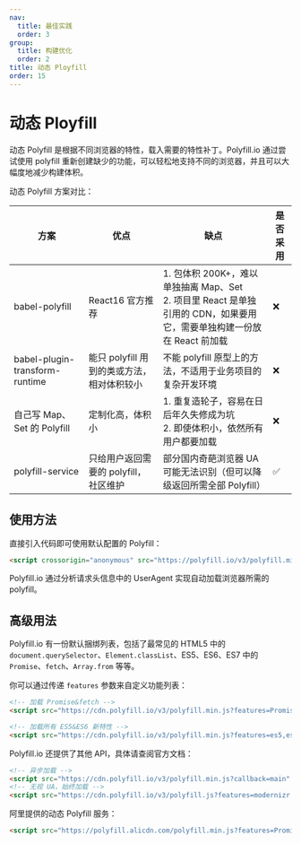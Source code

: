 ```yaml
---
nav:
  title: 最佳实践
  order: 3
group:
  title: 构建优化
  order: 2
title: 动态 Ployfill
order: 15
---
```


# 动态 Ployfill

动态 Polyfill 是根据不同浏览器的特性，载入需要的特性补丁。Polyfill.io 通过尝试使用 polyfill 重新创建缺少的功能，可以轻松地支持不同的浏览器，并且可以大幅度地减少构建体积。

动态 Polyfill 方案对比：

| 方案                           | 优点                                       | 缺点                                                                                                                       | 是否采用 |
| ------------------------------ | ------------------------------------------ | -------------------------------------------------------------------------------------------------------------------------- | -------- |
| babel-polyfill                 | React16 官方推荐                           | 1. 包体积 200K+，难以单独抽离 Map、Set<br/>2. 项目里 React 是单独引用的 CDN，如果要用它，需要单独构建一份放在 React 前加载 | ❌       |
| babel-plugin-transform-runtime | 能只 polyfill 用到的类或方法，相对体积较小 | 不能 polyfill 原型上的方法，不适用于业务项目的复杂开发环境                                                                 | ❌       |
| 自己写 Map、Set 的 Polyfill    | 定制化高，体积小                           | 1. 重复造轮子，容易在日后年久失修成为坑<br/>2. 即使体积小，依然所有用户都要加载                                            | ❌       |
| polyfill-service               | 只给用户返回需要的 polyfill，社区维护      | 部分国内奇葩浏览器 UA 可能无法识别（但可以降级返回所需全部 Polyfill）                                                      | ✅       |

## 使用方法

直接引入代码即可使用默认配置的 Polyfill：

```html
<script crossorigin="anonymous" src="https://polyfill.io/v3/polyfill.min.js"></script>
```

Polyfill.io 通过分析请求头信息中的 UserAgent 实现自动加载浏览器所需的 polyfill。

## 高级用法

Polyfill.io 有一份默认捆绑列表，包括了最常见的 HTML5 中的 `document.querySelector`、`Element.classList`、ES5、ES6、ES7 中的 `Promise`、`fetch`、`Array.from` 等等。

你可以通过传递 `features` 参数来自定义功能列表：

```html
<!-- 加载 Promise&fetch -->
<script src="https://cdn.polyfill.io/v3/polyfill.min.js?features=Promise,fetch"></script>

<!-- 加载所有 ES5&ES6 新特性 -->
<script src="https://cdn.polyfill.io/v3/polyfill.min.js?features=es5,es6,es7"></script>
```

Polyfill.io 还提供了其他 API，具体请查阅官方文档：

```html
<!-- 异步加载 -->
<script src="https://cdn.polyfill.io/v3/polyfill.min.js?callback=main" async defer></script>
<!-- 无视 UA，始终加载 -->
<script src="https://cdn.polyfill.io/v3/polyfill.js?features=modernizr:es5array|always"></script>
```

阿里提供的动态 Polyfill 服务：

```html
<script src="https://polyfill.alicdn.com/polyfill.min.js?features=Promise%2CArray.prototype.includes"></script>
```

